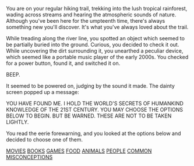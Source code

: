 You are on your regular hiking trail, trekking into the lush tropical rainforest, wading across streams and hearing the atmospheric sounds of nature. Although you've been here for the umpteenth time, there's always something new you'll discover. It's what you've always loved about the trail.

While treading along the river line, you spotted an object which seemed to be partially buried into the ground. Curious, you decided to check it out. While uncovering the dirt surrounding it, you unearthed a peculiar device, which seemed like a portable music player of the early 2000s. You checked for a power button, found it, and switched it on. 

BEEP. 

It seemed to be powered on, judging by the sound it made. The dainty screen popped up a message:

YOU HAVE FOUND ME. I HOLD THE WORLD'S SECRETS OF HUMANKIND KNOWLEDGE OF THE 21ST CENTURY. YOU MAY CHOOSE THE OPTIONS BELOW TO BEGIN. BUT BE WARNED. THESE ARE NOT TO BE TAKEN LIGHTLY.

You read the eerie forewarning, and you looked at the options below and decided to choose one of them.

[MOVIES](./movies/movies.md)
[BOOKS](./books/books.md)
[GAMES](./games/games.md)
[FOOD](./food/food.md)
[ANIMALS](./animals/animals.md)
[PEOPLE](./people/people.md)
[COMMON MISCONCEPTIONS](./common_misconceptions/common_misconceptions.md)